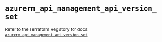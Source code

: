 # `azurerm_api_management_api_version_set`

Refer to the Terraform Registory for docs: [`azurerm_api_management_api_version_set`](https://www.terraform.io/docs/providers/azurerm/r/api_management_api_version_set).
